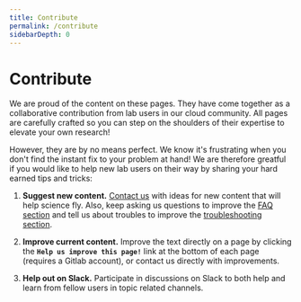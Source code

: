 ```yaml
---
title: Contribute
permalink: /contribute
sidebarDepth: 0
---
```


# Contribute

We are proud of the content on these pages. They have come together as a collaborative contribution from lab users in our cloud community. All pages are carefully crafted so you can step on the shoulders of their expertise to elevate your own research!

However, they are by no means perfect. We know it's frustrating when you don't find the instant fix to your problem at hand! We are therefore greatful if you would like to help new lab users on their way by sharing your hard earned tips and tricks:

1. **Suggest new content.** [Contact us](/contact) with ideas for new content that will help science fly. Also, keep asking us questions to improve the [FAQ section](/faq/) and tell us about troubles to improve the [troubleshooting section](/troubleshooting/). 

2. **Improve current content.** Improve the text directly on a page by clicking the **`Help us improve this page!`** link at the bottom of each page (requires a Gitlab account), or contact us directly with improvements.

3. **Help out on Slack.** Participate in discussions on Slack to both help and learn from fellow users in topic related channels.
